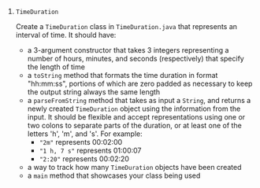 1. `TimeDuration` 

    Create a `TimeDuration` class in `TimeDuration.java` that represents an interval of time. It should have:

    * a 3-argument constructor that takes 3 integers representing a number of hours, minutes, and seconds (respectively) that specify the length of time 
    * a `toString` method that formats the time duration in format "hh:mm:ss", portions of which are zero padded as necessary to keep the output string always the same length
    * a `parseFromString` method that takes as input a `String`, and returns a newly created `TimeDuration` object using the information from the input. It should be flexible and accept representations using one or two colons to separate parts of the duration, or at least one of the letters 'h', 'm', and 's'. For example:
        * `"2m"` represents 00:02:00
        * `"1 h, 7 s"` represents 01:00:07
        * `"2:20"` represents 00:02:20
    * a way to track how many `TimeDuration` objects have been created 
    * a `main` method that showcases your class being used
